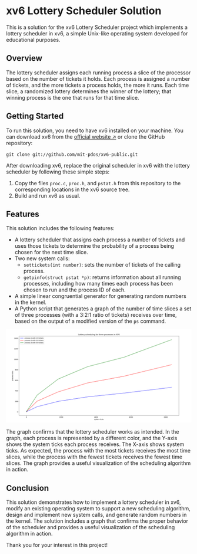 
# xv6 Lottery Scheduler Solution

This is a solution for the xv6 Lottery Scheduler project which implements a lottery scheduler in xv6, a simple Unix-like operating system developed for educational purposes.

## Overview

The lottery scheduler assigns each running process a slice of the processor based on the number of tickets it holds. Each process is assigned a number of tickets, and the more tickets a process holds, the more it runs. Each time slice, a randomized lottery determines the winner of the lottery; that winning process is the one that runs for that time slice.

## Getting Started

To run this solution, you need to have xv6 installed on your machine. You can download xv6 from the [official website ↗](https://pdos.csail.mit.edu/6.828/2018/xv6.html) or clone the GitHub repository:

```
git clone git://github.com/mit-pdos/xv6-public.git
```

After downloading xv6, replace the original scheduler in xv6 with the lottery scheduler by following these simple steps:

1. Copy the files `proc.c`, `proc.h`, and `pstat.h` from this repository to the corresponding locations in the xv6 source tree.
2. Build and run xv6 as usual.

## Features

This solution includes the following features:

- A lottery scheduler that assigns each process a number of tickets and uses those tickets to determine the probability of a process being chosen for the next time slice.
- Two new system calls:
  - `settickets(int number)`: sets the number of tickets of the calling process.
  - `getpinfo(struct pstat *p)`: returns information about all running processes, including how many times each process has been chosen to run and the process ID of each.
- A simple linear congruential generator for generating random numbers in the kernel.
- A Python script that generates a graph of the number of time slices a set of three processes (with a 3:2:1 ratio of tickets) receives over time, based on the output of a modified version of the `ps` command.

![image](https://github.com/MohamedSa3eed/OSTEP/blob/master/scheduling-xv6-lottery/graph/graph.png?raw=true)

The graph confirms that the lottery scheduler works as intended. In the graph, each process is represented by a different color, and the Y-axis shows the system ticks each process receives. The X-axis shows system ticks. As expected, the process with the most tickets receives the most time slices, while the process with the fewest tickets receives the fewest time slices. The graph provides a useful visualization of the scheduling algorithm in action.

## Conclusion

This solution demonstrates how to implement a lottery scheduler in xv6, modify an existing operating system to support a new scheduling algorithm, design and implement new system calls, and generate random numbers in the kernel. The solution includes a graph that confirms the proper behavior of the scheduler and provides a useful visualization of the scheduling algorithm in action.

Thank you for your interest in this project!
